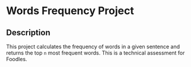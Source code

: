 # Words Frequency Project

## Description
This project calculates the frequency of words in a given sentence and returns the top `n` most frequent words. This is a technical assessment for Foodles.